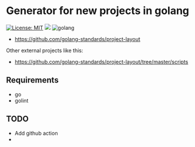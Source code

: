 # Generator for new projects in golang

[![License: MIT](https://img.shields.io/badge/license-MIT-yellow.svg)](https://opensource.org/licenses/MIT)
![](https://img.shields.io/maintenance/yes/2021.svg)
![golang](https://img.shields.io/badge/golang-1.15-green.svg)

- https://github.com/golang-standards/project-layout

Other external projects like this:

- https://github.com/golang-standards/project-layout/tree/master/scripts

## Requirements

- go
- golint

## TODO

- Add github action
- 
